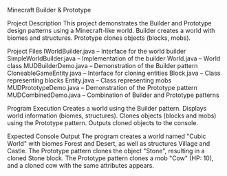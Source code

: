   Minecraft Builder & Prototype
  
Project Description
This project demonstrates the Builder and Prototype design patterns using a Minecraft-like world.
Builder creates a world with biomes and structures.
Prototype clones objects (blocks, mobs).

  Project Files
IWorldBuilder.java – Interface for the world builder
SimpleWorldBuilder.java – Implementation of the builder
World.java – World class
MUDBuilderDemo.java – Demonstration of the Builder pattern
CloneableGameEntity.java – Interface for cloning entities
Block.java – Class representing blocks
Entity.java – Class representing mobs
MUDPrototypeDemo.java – Demonstration of the Prototype pattern
MUDCombinedDemo.java – Combination of Builder and Prototype patterns

  Program Execution
Creates a world using the Builder pattern.
Displays world information (biomes, structures).
Clones objects (blocks and mobs) using the Prototype pattern.
Outputs cloned objects to the console.

  Expected Console Output
The program creates a world named "Cubic World" with biomes Forest and Desert, as well as structures Village and Castle.
The Prototype pattern clones the object "Stone", resulting in a cloned Stone block.
The Prototype pattern clones a mob "Cow" (HP: 10), and a cloned cow with the same attributes appears.
